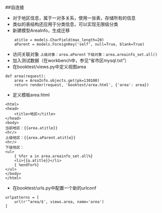 ##自连接
* 对于地区信息，属于一对多关系，使用一张表，存储所有的信息
* 类似的表结构还应用于分类信息，可以实现无限级分类
* 新建模型AreaInfo，生成迁移

```class AreaInfo(models.Model):
    atitle = models.CharField(max_length=20)
    aParent = models.ForeignKey('self', null=True, blank=True)
```
* 访问关联对象
`上级对象：area.aParent`
`下级对象：area.areainfo_set.all()`
* 加入测试数据（在workbench中，参见“省市区mysql.txt”）
* 在booktest/views.py中定义视图area
```from models import AreaInfo
def area(request):
    area = AreaInfo.objects.get(pk=130100)
    return render(request, 'booktest/area.html', {'area': area})
```
* 定义模板area.html
```<!DOCTYPE html>
<html>
<head>
    <title>地区</title>
</head>
<body>
当前地区：{{area.atitle}}
<hr/>
上级地区：{{area.aParent.atitle}}
<hr/>
下级地区：
<ul>
    { %for a in area.areainfo_set.all%}
    <li>{{a.atitle}}</li>
    { %endfor%}
</ul>
</body>
</html>
```
* 在booktest/urls.py中配置一个新的urlconf
```
urlpatterns = [
    url(r'^area/$', views.area, name='area')
]
```